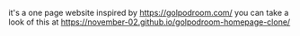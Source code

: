 it's a one page website inspired by https://golpodroom.com/
you can take a look of this at https://november-02.github.io/golpodroom-homepage-clone/
